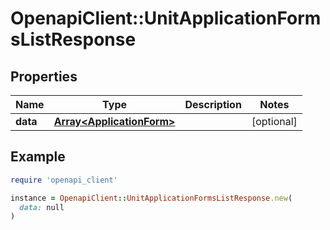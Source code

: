 # OpenapiClient::UnitApplicationFormsListResponse

## Properties

| Name | Type | Description | Notes |
| ---- | ---- | ----------- | ----- |
| **data** | [**Array&lt;ApplicationForm&gt;**](ApplicationForm.md) |  | [optional] |

## Example

```ruby
require 'openapi_client'

instance = OpenapiClient::UnitApplicationFormsListResponse.new(
  data: null
)
```

